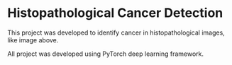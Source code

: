 # Histopathological Cancer Detection

This project was developed to identify cancer in histopathological images, like image above.


All project was developed using PyTorch deep learning framework. 